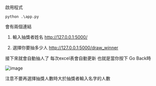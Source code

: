 啟用程式
```
python .\app.py
```

會有兩個連結
1. 輸入抽獎者姓名
http://127.0.0.1:5000/

2. 選擇你要抽多少人
http://127.0.0.1:5000/draw_winner

接下來就會自動抽人了
每次excel表會自動更新
也就是當你按下 Go Back時

![image](https://github.com/Trinity-SYT-SECURITY/-/assets/96654161/eefb844b-b82e-4a94-aec0-1c2b326112f5)

注意不要再選擇抽獎人數時大於抽獎者輸入名字的人數
